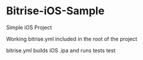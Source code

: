 # Bitrise-iOS-Sample

Simple iOS Project 

Working bitrise.yml included in the root of the project

bitrise.yml builds iOS .ipa and runs tests 
test 
